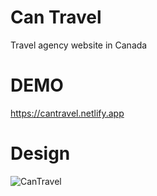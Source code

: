 # Can Travel

Travel agency website in Canada

# DEMO
https://cantravel.netlify.app

# Design

![CanTravel](https://user-images.githubusercontent.com/55824449/102533233-fdd82500-4059-11eb-9bba-7b719e1e9503.png)